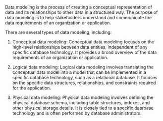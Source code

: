 Data modeling is the process of creating a conceptual representation of data and its relationships to other data in a structured way. The purpose of data modeling is to help stakeholders understand and communicate the data requirements of an organization or application.

There are several types of data modeling, including:

1. Conceptual data modeling: Conceptual data modeling focuses on the high-level relationships between data entities, independent of any specific database technology. It provides a broad overview of the data requirements of an organization or application.

2. Logical data modeling: Logical data modeling involves translating the conceptual data model into a model that can be implemented in a specific database technology, such as a relational database. It focuses on the specific data structures, relationships, and constraints required for the application.

3. Physical data modeling: Physical data modeling involves defining the physical database schema, including table structures, indexes, and other physical storage details. It is closely tied to a specific database technology and is often performed by database administrators.
